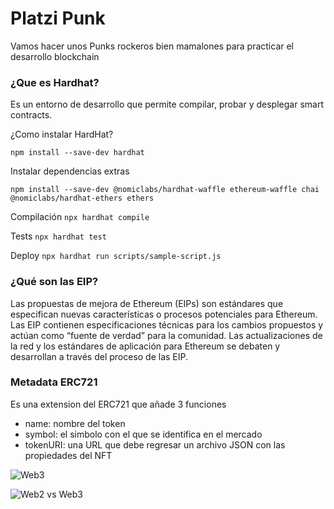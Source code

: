 # Platzi Punk

Vamos hacer unos Punks rockeros bien mamalones para practicar el desarrollo blockchain

### ¿Que es Hardhat?

Es un entorno de desarrollo que permite compilar, probar y desplegar smart contracts.

¿Como instalar HardHat?

`npm install --save-dev hardhat`

Instalar dependencias extras

`npm install --save-dev @nomiclabs/hardhat-waffle ethereum-waffle chai @nomiclabs/hardhat-ethers ethers`

Compilación
`npx hardhat compile`

Tests
`npx hardhat test`

Deploy
`npx hardhat run scripts/sample-script.js`

### ¿Qué son las EIP?

Las propuestas de mejora de Ethereum (EIPs) son estándares que especifican nuevas características o procesos potenciales para Ethereum. Las EIP contienen especificaciones técnicas para los cambios propuestos y actúan como “fuente de verdad” para la comunidad. Las actualizaciones de la red y los estándares de aplicación para Ethereum se debaten y desarrollan a través del proceso de las EIP.

### Metadata ERC721

Es una extension del ERC721 que añade 3 funciones

- name: nombre del token
- symbol: el simbolo con el que se identifica en el mercado
- tokenURI: una URL que debe regresar un archivo JSON con las propiedades del NFT

![Web3](https://uploads-ssl.webflow.com/5ddd80927946cdaa0e71d607/614bae739b29ae6f4e7d97a1_Screen%20Shot%202021-09-22%20at%206.29.59%20PM.png "Web3")

![Web2 vs Web3](https://static.platzi.com/media/user_upload/4-web2-web3-f5597018-22b2-4b02-81c0-65fc912bf6d0.jpg "Web2 vs Web3")
